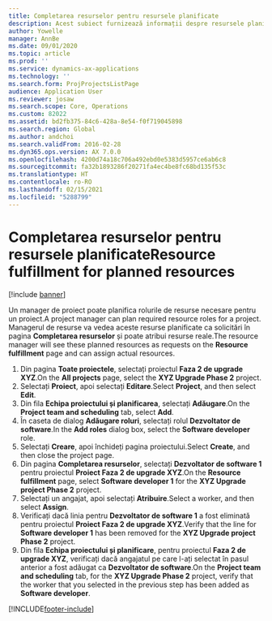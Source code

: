 ```yaml
---
title: Completarea resurselor pentru resursele planificate
description: Acest subiect furnizează informații despre resursele planificate pentru un proiect.
author: Yowelle
manager: AnnBe
ms.date: 09/01/2020
ms.topic: article
ms.prod: ''
ms.service: dynamics-ax-applications
ms.technology: ''
ms.search.form: ProjProjectsListPage
audience: Application User
ms.reviewer: josaw
ms.search.scope: Core, Operations
ms.custom: 82022
ms.assetid: bd2fb375-84c6-428a-8e54-f0f719045898
ms.search.region: Global
ms.author: andchoi
ms.search.validFrom: 2016-02-28
ms.dyn365.ops.version: AX 7.0.0
ms.openlocfilehash: 4200d74a18c706a492ebd0e5383d5957ce6ab6c8
ms.sourcegitcommit: fa32b1893286f20271fa4ec4be8fc68bd135f53c
ms.translationtype: HT
ms.contentlocale: ro-RO
ms.lasthandoff: 02/15/2021
ms.locfileid: "5288799"
---
```

# <a name="resource-fulfillment-for-planned-resources"></a><span data-ttu-id="f6626-103">Completarea resurselor pentru resursele planificate</span><span class="sxs-lookup"><span data-stu-id="f6626-103">Resource fulfillment for planned resources</span></span>

[!include [banner](../includes/banner.md)]

<span data-ttu-id="f6626-104">Un manager de proiect poate planifica rolurile de resurse necesare pentru un proiect.</span><span class="sxs-lookup"><span data-stu-id="f6626-104">A project manager can plan required resource roles for a project.</span></span> <span data-ttu-id="f6626-105">Managerul de resurse va vedea aceste resurse planificate ca solicitări în pagina **Completarea resurselor** și poate atribui resurse reale.</span><span class="sxs-lookup"><span data-stu-id="f6626-105">The resource manager will see these planned resources as requests on the **Resource fulfillment** page and can assign actual resources.</span></span>

1. <span data-ttu-id="f6626-106">Din pagina **Toate proiectele**, selectați proiectul **Faza 2 de upgrade XYZ**.</span><span class="sxs-lookup"><span data-stu-id="f6626-106">On the **All projects** page, select the **XYZ Upgrade Phase 2** project.</span></span>
2. <span data-ttu-id="f6626-107">Selectați **Proiect**, apoi selectați **Editare**.</span><span class="sxs-lookup"><span data-stu-id="f6626-107">Select **Project**, and then select **Edit**.</span></span>
3. <span data-ttu-id="f6626-108">Din fila **Echipa proiectului și planificarea**, selectați **Adăugare**.</span><span class="sxs-lookup"><span data-stu-id="f6626-108">On the **Project team and scheduling** tab, select **Add**.</span></span>
4. <span data-ttu-id="f6626-109">În caseta de dialog **Adăugare roluri**, selectați rolul **Dezvoltator de software**.</span><span class="sxs-lookup"><span data-stu-id="f6626-109">In the **Add roles** dialog box, select the **Software developer** role.</span></span>
5. <span data-ttu-id="f6626-110">Selectați **Creare**, apoi închideți pagina proiectului.</span><span class="sxs-lookup"><span data-stu-id="f6626-110">Select **Create**, and then close the project page.</span></span>
6. <span data-ttu-id="f6626-111">Din pagina **Completarea resurselor**, selectați **Dezvoltator de software 1** pentru proiectul **Proiect Faza 2 de upgrade XYZ**.</span><span class="sxs-lookup"><span data-stu-id="f6626-111">On the **Resource fulfillment** page, select **Software developer 1** for the **XYZ Upgrade project Phase 2** project.</span></span>
7. <span data-ttu-id="f6626-112">Selectați un angajat, apoi selectați **Atribuire**.</span><span class="sxs-lookup"><span data-stu-id="f6626-112">Select a worker, and then select **Assign**.</span></span>
8. <span data-ttu-id="f6626-113">Verificați dacă linia pentru **Dezvoltator de software 1** a fost eliminată pentru proiectul **Proiect Faza 2 de upgrade XYZ**.</span><span class="sxs-lookup"><span data-stu-id="f6626-113">Verify that the line for **Software developer 1** has been removed for the **XYZ Upgrade project Phase 2** project.</span></span>
9. <span data-ttu-id="f6626-114">Din fila **Echipa proiectului și planificare**, pentru proiectul **Faza 2 de upgrade XYZ**, verificați dacă angajatul pe care l-ați selectat în pasul anterior a fost adăugat ca **Dezvoltator de software**.</span><span class="sxs-lookup"><span data-stu-id="f6626-114">On the **Project team and scheduling** tab, for the **XYZ Upgrade Phase 2** project, verify that the worker that you selected in the previous step has been added as **Software developer**.</span></span>


[!INCLUDE[footer-include](../includes/footer-banner.md)]